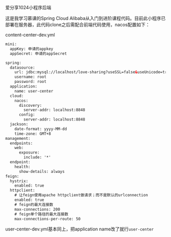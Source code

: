 爱分享1024小程序后端

这是我学习慕课的Spring Cloud Alibaba从入门到进阶课程代码。目前此小程序已部署在服务器，此代码clone之后需配合前端代码使用，nacos配置如下： 

content-center-dev.yml 
```xml
mini:
  appKey: 申请的appkey
  appSecret: 申请的appSecret

spring:
  datasource:
    url: jdbc:mysql://localhost/love-sharing?useSSL=false&useUnicode=true&characterEncoding=utf-8&zeroDateTimeBehavior=convertToNull&transformedBitIsBoolean=true&serverTimezone=GMT%2B8&nullCatalogMeansCurrent=true
    username: root
    password: root
  application:
    name: user-center
  cloud:
    nacos:
      discovery:
        server-addr: localhost:8848
      config:
        server-addr: localhost:8848
  jackson:
    date-format: yyyy-MM-dd
    time-zone: GMT+8
management:
  endpoints:
    web:
      exposure:
        include: '*'
  endpoint:
    health:
      show-details: always
feign:
  hystrix:
    enabled: true
  httpclient:
    # 让feign使用apache httpclient做请求；而不是默认的urlconnection
    enabled: true
    # feign的最大连接数
    max-connections: 200
    # feign单个路径的最大连接数
    max-connections-per-route: 50
```
user-center-dev.yml基本同上，把application name改了就行`user-center`

